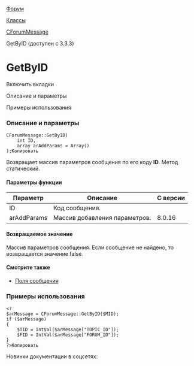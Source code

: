 [Форум](/api_help/forum/index.php)

[Классы](/api_help/forum/developer/index.php)

[CForumMessage](/api_help/forum/developer/cforummessage/index.php)

GetByID (доступен с 3.3.3)

GetByID
=======

Включить вкладки

Описание и параметры

Примеры использования

### Описание и параметры

```
CForumMessage::GetByID(
	int ID,
	array arAddParams = Array()
);Копировать
```

Возвращает массив параметров сообщения по его коду **ID**. Метод статический.

#### Параметры функции

| Параметр | Описание | С версии |
| --- | --- | --- |
| ID | Код сообщения. |  |
| arAddParams | Массив добавления параметров. | 8.0.16 |

#### Возвращаемое значение

Массив параметров сообщения. Если сообщение не найдено, то возвращается значение false.

#### Смотрите также

* [Поля сообщения](/api_help/forum/fields.php#cforummessage)

### Примеры использования

```
<?
$arMessage = CForumMessage::GetByID($MID);
if ($arMessage)
{
	$TID = IntVal($arMessage["TOPIC_ID"]);
	$FID = IntVal($arMessage["FORUM_ID"]);
}
?>Копировать
```

Новинки документации в соцсетях: